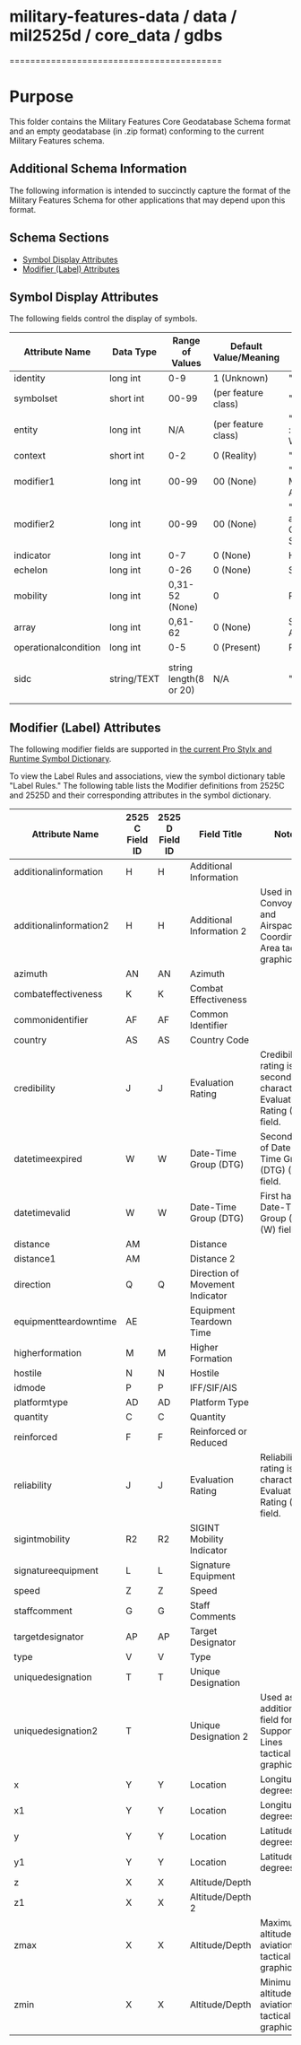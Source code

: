 # military-features-data / data / mil2525d / core_data / gdbs
=========================================

# Purpose 

This folder contains the Military Features Core Geodatabase Schema format and an empty geodatabase (in .zip format) conforming to the current Military Features schema. 

## Additional Schema Information

The following information is intended to succinctly capture the format of the Military Features Schema for other applications that may depend upon this format. 

## Schema Sections

* [Symbol Display Attributes](#symbol-display-attributes)
* [Modifier (Label) Attributes](#modifier-label-attributes)

## Symbol Display Attributes

The following fields control the display of symbols.

| Attribute Name | Data Type | Range of Values | Default Value/Meaning | Sample Name | Sample Value/Meaning | Explanatory Notes |
| -------------- | --------- | --------------- | ----------- | -------------------- | ----------------- | ----------------- |
| identity | long int | 0-9 | 1 (Unknown) | "Friend" | 3 ("friend") | **REQUIRED** |
| symbolset | short int | 00-99  | (per feature class) | "Air" | 01 ("air") | **REQUIRED** | 
| entity  | long int | N/A | (per feature class) | "Military (Air) : Fixed-Wing" | "110100"  | **REQUIRED** |
| context  | short int | 0-2 | 0 (Reality) | "Reality" | 0 ("reality") | Optional |
| modifier1 | long int | 00-99 | 00 (None) | "Mobility : Air Mobile/Air Assault" | Modifier "01" for Modifier 1 | Optional |
| modifier2 | long int | 00-99 | 00 (None)  | "Close Range and Support : Casualty Staging" | Modifier "05" for Modifier 2 | Optional |
| indicator | long int | 0-7 | 0 (None) | Headquarters | Headquarters=2 | Optional (="HQ/TF/FD") |
| echelon | long int | 0-26 | 0 (None) | Squad  | Squad=12 | Optional |
| mobility | long int | 0,31-52 (None) | 0 | Rail  | Rail=36 |  Optional |
| array | long int | 0,61-62 | 0 (None) | Short Towed Array | Short Towed Array=61 | Optional |
| operationalcondition | long int | 0-5 | 0 (Present) | Planned | Planned=1 | Optional |
| sidc | string/TEXT | string length(8 or 20) | N/A | "01100110" | SymbolSet:"Air"/"01" + Entity:"100110" | Optional-allows len=20 or len=8(identity=unknown) SIDC format |

## Modifier (Label) Attributes

The following modifier fields are supported in [the current Pro Stylx and Runtime Symbol Dictionary](../stylxfiles). 

To view the Label Rules and associations, view the symbol dictionary table "Label Rules." The following table lists the Modifier definitions from 2525C and 2525D and their corresponding attributes in the symbol dictionary.

| Attribute Name | 2525 C Field ID | 2525 D Field ID | Field Title | Notes |
| ------------- | -------------- | --- | ----------------- | ----- |
| additionalinformation  | H | H | Additional Information | |
| additionalinformation2 | H | H | Additional Information 2 | Used in the Convoys and Airspace Coordination Area tactical graphics. |
| azimuth | AN | AN | Azimuth | |
| combateffectiveness | K | K | Combat Effectiveness | |
| commonidentifier | AF | AF | Common Identifier | |
| country | AS | AS | Country Code | |
| credibility | J | J | Evaluation Rating | Credibility rating is second character of Evaluation Rating (J) field. |
| datetimeexpired | W | W | Date-Time Group (DTG) | Second half of Date-Time Group (DTG) (W) field. |
| datetimevalid | W | W | Date-Time Group (DTG) | First half of Date-Time Group (DTG) (W) field. |
| distance | AM | | Distance | |
| distance1 | AM | | Distance 2 | |
| direction | Q | Q | Direction of Movement Indicator | |
| equipmentteardowntime | AE | | Equipment Teardown Time | |
| higherformation | M | M | Higher Formation | |
| hostile | N | N | Hostile | |
| idmode | P | P | IFF/SIF/AIS | |
| platformtype | AD | AD | Platform Type | |
| quantity | C | C | Quantity | |
| reinforced | F | F | Reinforced or Reduced | |
| reliability | J | J | Evaluation Rating | Reliability rating is first character of Evaluation Rating (J) field. |
| sigintmobility | R2 | R2 | SIGINT Mobility Indicator | |
| signatureequipment | L | L | Signature Equipment | |
| speed | Z | Z | Speed | |
| staffcomment | G | G | Staff Comments | |
| targetdesignator | AP | AP | Target Designator |
| type | V | V | Type | |
| uniquedesignation | T | T | Unique Designation | |
| uniquedesignation2 | T | | Unique Designation 2 | Used as an additional field for Fire Support Lines tactical graphics. |
| x | Y | Y | Location | Longitude in degrees. |
| x1 | Y | Y | Location | Longitude in degrees 2. |
| y | Y | Y | Location | Latitude in degrees. |
| y1 | Y | Y | Location | Latitude in degrees 2. |
| z | X | X | Altitude/Depth | |
| z1 | X | X | Altitude/Depth 2 | |
| zmax | X | X | Altitude/Depth | Maximum altitude for aviation tactical graphics. |
| zmin | X | X | Altitude/Depth | Minimum altitude for aviation tactical graphics. |
